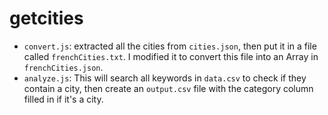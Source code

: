 # getcities

- `convert.js`: extracted all the cities from `cities.json`, then put it in a file called `frenchCities.txt`. I modified it to convert this file into an Array in `frenchCities.json`.
- `analyze.js`: This will search all keywords in `data.csv` to check if they contain a city, then create an `output.csv` file with the category column filled in if it's a city.